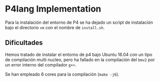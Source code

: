 # P4lang Implementation

Para la instalación del entorno de P4 se ha dejado un script de instalación bajo el directorio ``vm`` con el nombre de ``install.sh``.

## Dificultades 

Hemos tratado de instalar el entorno de p4 bajo Ubuntu 16.04 con un tipo de compilación multi nucleo, pero ha fallado en la compilación del ``bmv2`` por un error interno del compilador ``g++``. 

Se han empleado 6 cores para la compilación (``make -j6``).

